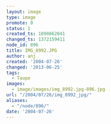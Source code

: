 ```yaml
---
layout: image
type: image
promote: 0
status: 1
created_ts: 1090862041
changed_ts: 1372159411
node_id: 896
title: IMG_8992.JPG
author: anj
created: '2004-07-26'
changed: '2013-06-25'
tags:
  - Taupo
images:
  - image/images/img_8992.jpg-896.jpg
url: "/2004/07/26/img_8992_jpg/"
aliases:
  - "/node/896/"
date: '2004-07-26'
---
```


